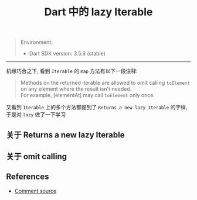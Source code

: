 ﻿---
title: Dart 中的 lazy Iterable
category: dart
created: 2024/11/15
draft: true
---

> Environment:
> - Dart SDK version: 3.5.3 (stable)

---

机缘巧合之下, 看到 `Iterable` 的 `map` 方法有以下一段注释:

> Methods on the returned iterable are allowed to omit calling `toElement`  
> on any element where the result isn't needed.  
> For example, \[elementAt\] may call `toElement` only once.

又看到 `Iterable` 上的多个方法都提到了 `Returns a new lazy Iterable` 的字样, 于是对 `lazy` 做了一下学习

## 关于 Returns a new lazy Iterable

## 关于 omit calling

## References

- [Comment source](https://github.com/dart-lang/sdk/blob/179da3ba67ead156a3ba718bd798cb7a1728e741/sdk/lib/core/iterable.dart#L215-L217)
